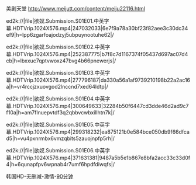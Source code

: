 

美剧天堂
http://www.meijutt.com/content/meiju22116.html

ed2k://|file|欲奴.Submission.S01E01.中英字幕.HDTVrip.1024X576.mp4|247032033|6e7f9a78a30bf23f82aee3c30dc34ef9|h=lpp6zgarfoajodzyj5ubpuynootuhe62|/


ed2k://|file|欲奴.Submission.S01E02.中英字幕.HDTVrip.1024X576.mp4|252387775|b7f8c7d1167374f05437d697ac07d4cb|h=lbxxuc7qptvwoxz47bvg4b66pnewerjs|/



ed2k://|file|欲奴.Submission.S01E03.中英字幕.HDTVrip.1024X576.mp4|277796187|da330a56a1af9739210198b22a2ac16a|h=vr4rccjzxuovgod2lnccnd7xed64ldtp|/



ed2k://|file|欲奴.Submission.S01E04.中英字幕.HDTVrip.1024X576.mp4|300649633|32284b50f6447cd3dde46d2ad9c7f10a|h=am7flnuepvtdf3q2qbbvcwbxillhtn7k|/



ed2k://|file|欲奴.Submission.S01E05.中英字幕.HDTVrip.1024X576.mp4|299318232|ea875121b0e584bce050db9f66dfcad5|h=vu4pxnrmbx6vmzqbits5zauojnpfp5rh|/



ed2k://|file|欲奴.Submission.S01E06.中英字幕.HDTVrip.1024X576.mp4|371631381|9487a5b5e1b867e8bfa2acc33c33d0f4|h=6qunapfpv6wpnab4r7umf6hpdfdiwqfs|/



韩国HD-无删减-激情-[90分钟](https://www.youtube.com/watch?v=iFkn3GGrvJw)

